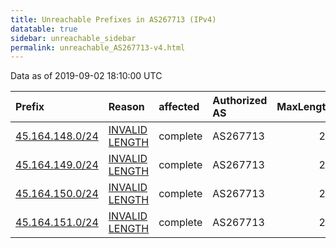 ```yaml
---
title: Unreachable Prefixes in AS267713 (IPv4)
datatable: true
sidebar: unreachable_sidebar
permalink: unreachable_AS267713-v4.html
---
```


Data as of 2019-09-02 18:10:00 UTC


<div class="datatable-begin"></div>

| Prefix                                                   | Reason                                                                                                     | affected   | Authorized AS   |   MaxLength | Anchor                                         |   unreachable /24s |
|:---------------------------------------------------------|:-----------------------------------------------------------------------------------------------------------|:-----------|:----------------|------------:|:-----------------------------------------------|-------------------:|
| [45.164.148.0/24](https://stat.ripe.net/45.164.148.0/24) | [INVALID LENGTH](https://rpki-validator.ripe.net/announcement-preview?asn=AS267713&prefix=45.164.148.0/24) | complete   | AS267713        |          22 | [LACNIC](unreachable_LACNIC_RPKI_Root-v4.html) |                  1 |
| [45.164.149.0/24](https://stat.ripe.net/45.164.149.0/24) | [INVALID LENGTH](https://rpki-validator.ripe.net/announcement-preview?asn=AS267713&prefix=45.164.149.0/24) | complete   | AS267713        |          22 | [LACNIC](unreachable_LACNIC_RPKI_Root-v4.html) |                  1 |
| [45.164.150.0/24](https://stat.ripe.net/45.164.150.0/24) | [INVALID LENGTH](https://rpki-validator.ripe.net/announcement-preview?asn=AS267713&prefix=45.164.150.0/24) | complete   | AS267713        |          22 | [LACNIC](unreachable_LACNIC_RPKI_Root-v4.html) |                  1 |
| [45.164.151.0/24](https://stat.ripe.net/45.164.151.0/24) | [INVALID LENGTH](https://rpki-validator.ripe.net/announcement-preview?asn=AS267713&prefix=45.164.151.0/24) | complete   | AS267713        |          22 | [LACNIC](unreachable_LACNIC_RPKI_Root-v4.html) |                  1 |

<div class="datatable-end"></div>